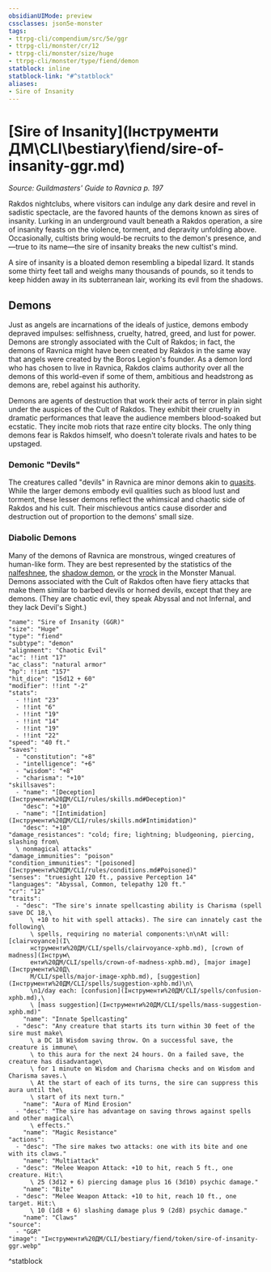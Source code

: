 ```yaml
---
obsidianUIMode: preview
cssclasses: json5e-monster
tags:
- ttrpg-cli/compendium/src/5e/ggr
- ttrpg-cli/monster/cr/12
- ttrpg-cli/monster/size/huge
- ttrpg-cli/monster/type/fiend/demon
statblock: inline
statblock-link: "#^statblock"
aliases:
- Sire of Insanity
---
```

# [Sire of Insanity](Інструменти ДМ\CLI\bestiary\fiend/sire-of-insanity-ggr.md)
*Source: Guildmasters' Guide to Ravnica p. 197*  

Rakdos nightclubs, where visitors can indulge any dark desire and revel in sadistic spectacle, are the favored haunts of the demons known as sires of insanity. Lurking in an underground vault beneath a Rakdos operation, a sire of insanity feasts on the violence, torment, and depravity unfolding above. Occasionally, cultists bring would-be recruits to the demon's presence, and—true to its name—the sire of insanity breaks the new cultist's mind.

A sire of insanity is a bloated demon resembling a bipedal lizard. It stands some thirty feet tall and weighs many thousands of pounds, so it tends to keep hidden away in its subterranean lair, working its evil from the shadows.

## Demons

Just as angels are incarnations of the ideals of justice, demons embody depraved impulses: selfishness, cruelty, hatred, greed, and lust for power. Demons are strongly associated with the Cult of Rakdos; in fact, the demons of Ravnica might have been created by Rakdos in the same way that angels were created by the Boros Legion's founder. As a demon lord who has chosen to live in Ravnica, Rakdos claims authority over all the demons of this world-even if some of them, ambitious and headstrong as demons are, rebel against his authority.

Demons are agents of destruction that work their acts of terror in plain sight under the auspices of the Cult of Rakdos. They exhibit their cruelty in dramatic performances that leave the audience members blood-soaked but ecstatic. They incite mob riots that raze entire city blocks. The only thing demons fear is Rakdos himself, who doesn't tolerate rivals and hates to be upstaged.

### Demonic "Devils"

The creatures called "devils" in Ravnica are minor demons akin to [quasits](Інструменти%20ДМ/CLI/bestiary/fiend/quasit-xmm.md). While the larger demons embody evil qualities such as blood lust and torment, these lesser demons reflect the whimsical and chaotic side of Rakdos and his cult. Their mischievous antics cause disorder and destruction out of proportion to the demons' small size.

### Diabolic Demons

Many of the demons of Ravnica are monstrous, winged creatures of human-like form. They are best represented by the statistics of the [nalfeshnee](Інструменти%20ДМ/CLI/bestiary/fiend/nalfeshnee-xmm.md), the [shadow demon](Інструменти%20ДМ/CLI/bestiary/fiend/shadow-demon-xmm.md), or the [vrock](Інструменти%20ДМ/CLI/bestiary/fiend/vrock-xmm.md) in the Monster Manual. Demons associated with the Cult of Rakdos often have fiery attacks that make them similar to barbed devils or horned devils, except that they are demons. (They are chaotic evil, they speak Abyssal and not Infernal, and they lack Devil's Sight.)

```statblock
"name": "Sire of Insanity (GGR)"
"size": "Huge"
"type": "fiend"
"subtype": "demon"
"alignment": "Chaotic Evil"
"ac": !!int "17"
"ac_class": "natural armor"
"hp": !!int "157"
"hit_dice": "15d12 + 60"
"modifier": !!int "-2"
"stats":
  - !!int "23"
  - !!int "6"
  - !!int "19"
  - !!int "14"
  - !!int "19"
  - !!int "22"
"speed": "40 ft."
"saves":
  - "constitution": "+8"
  - "intelligence": "+6"
  - "wisdom": "+8"
  - "charisma": "+10"
"skillsaves":
  - "name": "[Deception](Інструменти%20ДМ/CLI/rules/skills.md#Deception)"
    "desc": "+10"
  - "name": "[Intimidation](Інструменти%20ДМ/CLI/rules/skills.md#Intimidation)"
    "desc": "+10"
"damage_resistances": "cold; fire; lightning; bludgeoning, piercing, slashing from\
  \ nonmagical attacks"
"damage_immunities": "poison"
"condition_immunities": "[poisoned](Інструменти%20ДМ/CLI/rules/conditions.md#Poisoned)"
"senses": "truesight 120 ft., passive Perception 14"
"languages": "Abyssal, Common, telepathy 120 ft."
"cr": "12"
"traits":
  - "desc": "The sire's innate spellcasting ability is Charisma (spell save DC 18,\
      \ +10 to hit with spell attacks). The sire can innately cast the following\
      \ spells, requiring no material components:\n\nAt will: [clairvoyance](І\
      нструменти%20ДМ/CLI/spells/clairvoyance-xphb.md), [crown of madness](Інструм\
      енти%20ДМ/CLI/spells/crown-of-madness-xphb.md), [major image](Інструменти%20Д\
      М/CLI/spells/major-image-xphb.md), [suggestion](Інструменти%20ДМ/CLI/spells/suggestion-xphb.md)\n\
      \n1/day each: [confusion](Інструменти%20ДМ/CLI/spells/confusion-xphb.md),\
      \ [mass suggestion](Інструменти%20ДМ/CLI/spells/mass-suggestion-xphb.md)"
    "name": "Innate Spellcasting"
  - "desc": "Any creature that starts its turn within 30 feet of the sire must make\
      \ a DC 18 Wisdom saving throw. On a successful save, the creature is immune\
      \ to this aura for the next 24 hours. On a failed save, the creature has disadvantage\
      \ for 1 minute on Wisdom and Charisma checks and on Wisdom and Charisma saves.\
      \ At the start of each of its turns, the sire can suppress this aura until the\
      \ start of its next turn."
    "name": "Aura of Mind Erosion"
  - "desc": "The sire has advantage on saving throws against spells and other magical\
      \ effects."
    "name": "Magic Resistance"
"actions":
  - "desc": "The sire makes two attacks: one with its bite and one with its claws."
    "name": "Multiattack"
  - "desc": "Melee Weapon Attack: +10 to hit, reach 5 ft., one creature. Hit:\
      \ 25 (3d12 + 6) piercing damage plus 16 (3d10) psychic damage."
    "name": "Bite"
  - "desc": "Melee Weapon Attack: +10 to hit, reach 10 ft., one target. Hit:\
      \ 10 (1d8 + 6) slashing damage plus 9 (2d8) psychic damage."
    "name": "Claws"
"source":
  - "GGR"
"image": "Інструменти%20ДМ/CLI/bestiary/fiend/token/sire-of-insanity-ggr.webp"
```
^statblock